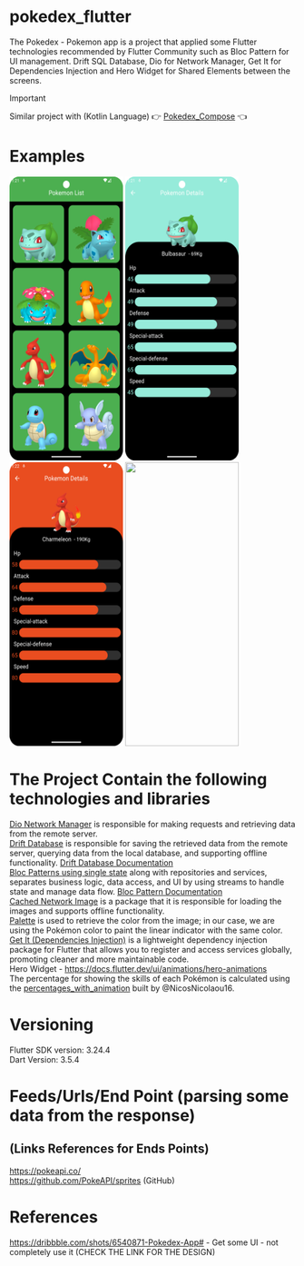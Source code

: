 # pokedex_flutter
The Pokedex - Pokemon app is a project that applied some Flutter technologies recommended by Flutter Community such as Bloc Pattern for UI management. Drift SQL Database,
Dio for Network Manager, Get It for Dependencies Injection and Hero Widget for Shared Elements between the screens.

> [!IMPORTANT]  
> Similar project with (Kotlin Language) :point_right: [Pokedex_Compose](https://github.com/NicosNicolaou16/Pokedex_Compose) :point_left: <br />

# Examples
<p align="left">
  <a title="simulator_image"><img src="examples/Screenshot_20240817_012140.png" height="500" width="200"></a>
  <a title="simulator_image"><img src="examples/Screenshot_20240817_012157.png" height="500" width="200"></a>
  <a title="simulator_image"><img src="examples/Screenshot_20240817_012221.png" height="500" width="200"></a>
  <a title="simulator_image"><img src="examples/example_gif1.gif" height="500" width="200"></a>
</p>

# The Project Contain the following technologies and libraries
[Dio Network Manager](https://pub.dev/packages/dio) is responsible for making requests and retrieving data from the remote server. <br />
[Drift Database](https://drift.simonbinder.eu/docs/getting-started/) is responsible for saving the retrieved data from the remote server, querying data from the local database, and supporting offline functionality. [Drift Database Documentation](https://pub.dev/packages/drift)  <br />
[Bloc Patterns using single state](https://pub.dev/packages/flutter_bloc) along with repositories and services, separates business logic, data access, and UI by using streams to handle state and manage data flow. [Bloc Pattern Documentation](https://bloclibrary.dev/getting-started/) <br />
[Cached Network Image](https://pub.dev/packages/cached_network_image) is a package that it is responsible for loading the images and supports offline functionality.  <br />
[Palette](https://pub.dev/packages/palette_generator) is used to retrieve the color from the image; in our case, we are using the Pokémon color to paint the linear indicator with the same color.  <br />
[Get It (Dependencies Injection)](https://pub.dev/packages/get_it) is a lightweight dependency injection package for Flutter that allows you to register and access services globally, promoting cleaner and more maintainable code.  <br />
Hero Widget - https://docs.flutter.dev/ui/animations/hero-animations  <br />
The percentage for showing the skills of each Pokémon is calculated using the [percentages_with_animation](https://pub.dev/packages/percentages_with_animation) built by @NicosNicolaou16. <br />

# Versioning
Flutter SDK version: 3.24.4 <br />
Dart Version: 3.5.4 <br />

# Feeds/Urls/End Point (parsing some data from the response)
## (Links References for Ends Points)
https://pokeapi.co/ <br />
https://github.com/PokeAPI/sprites (GitHub) <br />

# References
https://dribbble.com/shots/6540871-Pokedex-App# - Get some UI - not completely use it (CHECK THE LINK FOR THE DESIGN) <br />